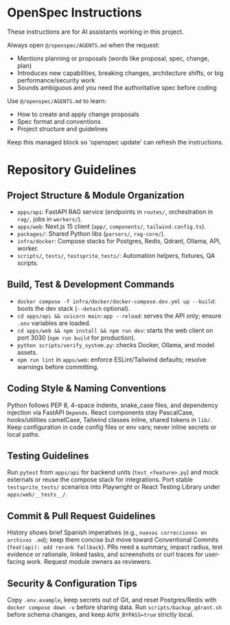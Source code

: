 <!-- OPENSPEC:START -->
# OpenSpec Instructions

These instructions are for AI assistants working in this project.

Always open `@/openspec/AGENTS.md` when the request:
- Mentions planning or proposals (words like proposal, spec, change, plan)
- Introduces new capabilities, breaking changes, architecture shifts, or big performance/security work
- Sounds ambiguous and you need the authoritative spec before coding

Use `@/openspec/AGENTS.md` to learn:
- How to create and apply change proposals
- Spec format and conventions
- Project structure and guidelines

Keep this managed block so 'openspec update' can refresh the instructions.

<!-- OPENSPEC:END -->

# Repository Guidelines

## Project Structure & Module Organization
- `apps/api`: FastAPI RAG service (endpoints in `routes/`, orchestration in `rag/`, jobs in `workers/`).
- `apps/web`: Next.js 15 client (`app/`, `components/`, `tailwind.config.ts`).
- `packages/`: Shared Python libs (`parsers/`, `rag-core/`).
- `infra/docker`: Compose stacks for Postgres, Redis, Qdrant, Ollama, API, worker.
- `scripts/`, `tests/`, `testsprite_tests/`: Automation helpers, fixtures, QA scripts.

## Build, Test & Development Commands
- `docker compose -f infra/docker/docker-compose.dev.yml up --build`: boots the dev stack (`--detach` optional).
- `cd apps/api && uvicorn main:app --reload`: serves the API only; ensure `.env` variables are loaded.
- `cd apps/web && npm install && npm run dev`: starts the web client on port 3030 (`npm run build` for production).
- `python scripts/verify_system.py`: checks Docker, Ollama, and model assets.
- `npm run lint` in `apps/web`: enforce ESLint/Tailwind defaults; resolve warnings before committing.

## Coding Style & Naming Conventions
Python follows PEP 8, 4-space indents, snake_case files, and dependency injection via FastAPI `Depends`. React components stay PascalCase, hooks/utilities camelCase, Tailwind classes inline, shared tokens in `lib/`. Keep configuration in code config files or env vars; never inline secrets or local paths.

## Testing Guidelines
Run `pytest` from `apps/api` for backend units (`test_<feature>.py`) and mock externals or reuse the compose stack for integrations. Port stable `testsprite_tests/` scenarios into Playwright or React Testing Library under `apps/web/__tests__/`.

## Commit & Pull Request Guidelines
History shows brief Spanish imperatives (e.g., `nuevas correcciones en archivos .md`); keep them concise but move toward Conventional Commits (`feat(api): add rerank fallback`). PRs need a summary, impact radius, test evidence or rationale, linked tasks, and screenshots or curl traces for user-facing work. Request module owners as reviewers.

## Security & Configuration Tips
Copy `.env.example`, keep secrets out of Git, and reset Postgres/Redis with `docker compose down -v` before sharing data. Run `scripts/backup_qdrant.sh` before schema changes, and keep `AUTH_BYPASS=true` strictly local.
